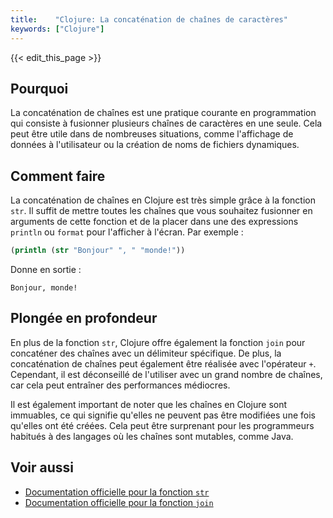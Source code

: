```yaml
---
title:    "Clojure: La concaténation de chaînes de caractères"
keywords: ["Clojure"]
---
```


{{< edit_this_page >}}

## Pourquoi

La concaténation de chaînes est une pratique courante en programmation qui consiste à fusionner plusieurs chaînes de caractères en une seule. Cela peut être utile dans de nombreuses situations, comme l'affichage de données à l'utilisateur ou la création de noms de fichiers dynamiques.

## Comment faire

La concaténation de chaînes en Clojure est très simple grâce à la fonction `str`. Il suffit de mettre toutes les chaînes que vous souhaitez fusionner en arguments de cette fonction et de la placer dans une des expressions `println` ou `format` pour l'afficher à l'écran. Par exemple :

```Clojure
(println (str "Bonjour" ", " "monde!"))
```

Donne en sortie :

```
Bonjour, monde!
```


## Plongée en profondeur

En plus de la fonction `str`, Clojure offre également la fonction `join` pour concaténer des chaînes avec un délimiteur spécifique. De plus, la concaténation de chaînes peut également être réalisée avec l'opérateur `+`. Cependant, il est déconseillé de l'utiliser avec un grand nombre de chaînes, car cela peut entraîner des performances médiocres.

Il est également important de noter que les chaînes en Clojure sont immuables, ce qui signifie qu'elles ne peuvent pas être modifiées une fois qu'elles ont été créées. Cela peut être surprenant pour les programmeurs habitués à des langages où les chaînes sont mutables, comme Java.

## Voir aussi

- [Documentation officielle pour la fonction `str`](https://clojuredocs.org/clojure.core/str)
- [Documentation officielle pour la fonction `join`](https://clojuredocs.org/clojure.core/join)